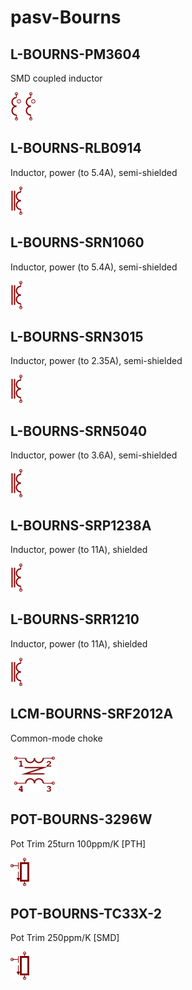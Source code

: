 # pasv-Bourns

## L-BOURNS-PM3604
SMD coupled inductor

![L-BOURNS-PM3604__1__1](/images/pasv-Bourns__L-BOURNS-PM3604__1__1.png?raw=true) 
![L-BOURNS-PM3604__2__1](/images/pasv-Bourns__L-BOURNS-PM3604__1__1.png?raw=true) 

## L-BOURNS-RLB0914
Inductor, power (to 5.4A), semi-shielded

![L-BOURNS-RLB0914__1__1](/images/pasv-Bourns__L-BOURNS-RLB0914__1__1.png?raw=true) 

## L-BOURNS-SRN1060
Inductor, power (to 5.4A), semi-shielded

![L-BOURNS-SRN1060__1__1](/images/pasv-Bourns__L-BOURNS-RLB0914__1__1.png?raw=true) 

## L-BOURNS-SRN3015
Inductor, power (to 2.35A), semi-shielded

![L-BOURNS-SRN3015__1__1](/images/pasv-Bourns__L-BOURNS-RLB0914__1__1.png?raw=true) 

## L-BOURNS-SRN5040
Inductor, power (to 3.6A), semi-shielded

![L-BOURNS-SRN5040__1__1](/images/pasv-Bourns__L-BOURNS-RLB0914__1__1.png?raw=true) 

## L-BOURNS-SRP1238A
Inductor, power (to 11A), shielded

![L-BOURNS-SRP1238A__1__1](/images/pasv-Bourns__L-BOURNS-RLB0914__1__1.png?raw=true) 

## L-BOURNS-SRR1210
Inductor, power (to 11A), shielded

![L-BOURNS-SRR1210__1__1](/images/pasv-Bourns__L-BOURNS-RLB0914__1__1.png?raw=true) 

## LCM-BOURNS-SRF2012A
Common-mode choke

![LCM-BOURNS-SRF2012A__1__1](/images/pasv-Bourns__LCM-BOURNS-SRF2012A__1__1.png?raw=true) 

## POT-BOURNS-3296W
Pot Trim 25turn 100ppm/K [PTH]

![POT-BOURNS-3296W__1__1](/images/pasv-Bourns__POT-BOURNS-3296W__1__1.png?raw=true) 

## POT-BOURNS-TC33X-2
Pot Trim 250ppm/K [SMD]

![POT-BOURNS-TC33X-2__1__1](/images/pasv-Bourns__POT-BOURNS-3296W__1__1.png?raw=true) 


